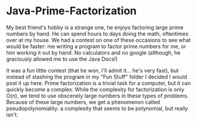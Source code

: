 # Java-Prime-Factorization
My best friend's hobby is a strange one, he enjoys factoring large prime numbers by hand. He can spend hours to days doing the math, oftentimes over at my house. We had a contest on one of these occasions to see what would be faster: me writing a program to factor prime numbers for me, or him working it out by hand. No calculators and no google (although, he graciously allowed me to use the Java Docs!)

It was a fun little contest (that he won, I'll admit it... he's very fast), but instead of stashing the program in my "Fun Stuff" folder I decided I would post it up here. Prime factorization is a trivial task for a computer, but it can quickly become a complex. While the complexity for factorization is only O(n), we tend to use obscenely large numbers in these types of problems. Because of these large numbers, we get a phenomenon called pseudopolynomiality: a complexity that seems to be polynomial, but really isn't.

